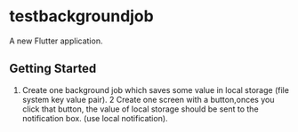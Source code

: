 # testbackgroundjob

A new Flutter application.

## Getting Started

1. Create one background job which saves some value in local storage (file system key value pair).
2 Create one screen with a button,onces you click that button, the value of local storage should be sent to the notification box. (use local notification).
